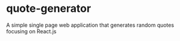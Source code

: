 # quote-generator
A simple single page web application that generates random quotes focusing on React.js
